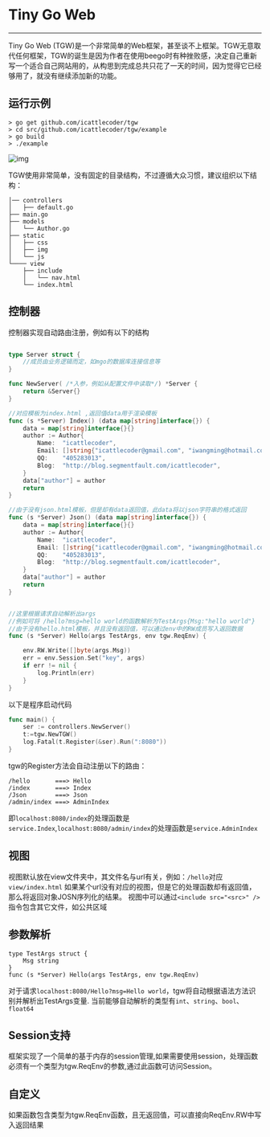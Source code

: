# Tiny Go Web
---

Tiny Go Web (TGW)是一个非常简单的Web框架，甚至谈不上框架。TGW无意取代任何框架，TGW的诞生是因为作者在使用beego时有种挫败感，决定自己重新写一个适合自己网站用的，从构思到完成总共只花了一天的时间，因为觉得它已经够用了，就没有继续添加新的功能。

## 运行示例

```
> go get github.com/icattlecoder/tgw
> cd src/github.com/icattlecoder/tgw/example
> go build
> ./example 
```

![img](http://icattlecoder.qiniudn.com/tgw.png)


TGW使用非常简单，没有固定的目录结构，不过遵循大众习惯，建议组织以下结构：

```
│── controllers
│   ├── default.go
├── main.go
├── models
│   └── Author.go
├── static
│   ├── css
│   ├── img
│   └── js
└──── view
    ├── include
    │   └── nav.html
    └── index.html
```

## 控制器

控制器实现自动路由注册，例如有以下的结构

```go

type Server struct {
	//成员由业务逻辑而定，如mgo的数据库连接信息等
}

func NewServer( /*入参，例如从配置文件中读取*/) *Server {
	return &Server{}
}

//对应模板为index.html ,返回值data用于渲染模板
func (s *Server) Index() (data map[string]interface{}) {
	data = map[string]interface{}{}
	author := Author{
		Name:  "icattlecoder",
		Email: []string{"icattlecoder@gmail.com", "iwangming@hotmail.com"},
		QQ:    "405283013",
		Blog:  "http://blog.segmentfault.com/icattlecoder",
	}
	data["author"] = author
	return
}

//由于没有json.html模板，但是却有data返回值，此data将以json字符串的格式返回
func (s *Server) Json() (data map[string]interface{}) {
	data = map[string]interface{}{}
	author := Author{
		Name:  "icattlecoder",
		Email: []string{"icattlecoder@gmail.com", "iwangming@hotmail.com"},
		QQ:    "405283013",
		Blog:  "http://blog.segmentfault.com/icattlecoder",
	}
	data["author"] = author
	return
}


//这里根据请求自动解析出args
//例如可将 /hello?msg=hello world的函数解析为TestArgs{Msg:"hello world"}
//由于没有hello.html模板，并且没有返回值，可以通过env中的RW成员写入返回数据
func (s *Server) Hello(args TestArgs, env tgw.ReqEnv) {

	env.RW.Write([]byte(args.Msg))
	err = env.Session.Set("key", args)
	if err != nil {
		log.Println(err)
	}
}
```

以下是程序启动代码
``` go
func main() {
	ser := controllers.NewServer()
	t:=tgw.NewTGW()
	log.Fatal(t.Register(&ser).Run(":8080"))
}
```

tgw的Register方法会自动注册以下的路由：

```
/hello 		 ===> Hello
/index 		 ===> Index
/Json 		 ===> Json
/admin/index ===> AdminIndex
```

即`localhost:8080/index`的处理函数是`service.Index`,`localhost:8080/admin/index`的处理函数是`service.AdminIndex`

## 视图

视图默认放在view文件夹中，其文件名与url有关，例如：`/hello`对应 `view/index.html`
如果某个url没有对应的视图，但是它的处理函数却有返回值，那么将返回对象JOSN序列化的结果。
视图中可以通过`<include src="<src>" />`指令包含其它文件，如公共区域

## 参数解析

```
type TestArgs struct {
	Msg string
}
func (s *Server) Hello(args TestArgs, env tgw.ReqEnv)

```
对于请求`localhost:8080/Hello?msg=Hello world`，tgw将自动根据语法方法识别并解析出TestArgs变量.
当前能够自动解析的类型有`int`、`string`、`bool`、`float64`

## Session支持

框架实现了一个简单的基于内存的session管理,如果需要使用session，处理函数必须有一个类型为tgw.ReqEnv的参数,通过此函数可访问Session。

## 自定义

如果函数包含类型为tgw.ReqEnv函数，且无返回值，可以直接向ReqEnv.RW中写入返回结果
